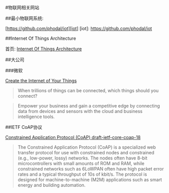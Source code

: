 #物联网相关网站

##最小物联网系统: 

[https://github.com/phodal/iot][iot]
[iot]: https://github.com/phodal/iot

##Internet Of Things Architecture

首页: [Internet Of Things Architecture](http://www.iot-a.eu/)

##大公司

###微软

[Create the Internet of Your Things](http://www.microsoft.com/windowsembedded/en-us/internet-of-things.aspx)

> When trillions of things can be connected, which things should you connect?

> Empower your business and gain a competitive edge by connecting data from devices and sensors with the cloud and business intelligence tools.

##IETF CoAP协议

[Constrained Application Protocol (CoAP) draft-ietf-core-coap-18](https://tools.ietf.org/html/draft-ietf-core-coap-18)

>  The Constrained Application Protocol (CoAP) is a specialized web
   transfer protocol for use with constrained nodes and constrained
   (e.g., low-power, lossy) networks.  The nodes often have 8-bit
   microcontrollers with small amounts of ROM and RAM, while constrained
   networks such as 6LoWPAN often have high packet error rates and a
   typical throughput of 10s of kbit/s.  The protocol is designed for
   machine-to-machine (M2M) applications such as smart energy and
   building automation.